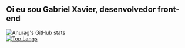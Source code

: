 ## Oi eu sou Gabriel Xavier, desenvolvedor front-end 
![Anurag's GitHub stats](https://github-readme-stats.vercel.app/api?username=Taijuu&show_icons=true&theme=dracula)</br>
[![Top Langs](https://github-readme-stats.vercel.app/api/top-langs/?username=Taijuu&theme=dracula&layout=compact)](https://github.com/Taijuu/github-readme-stats)
